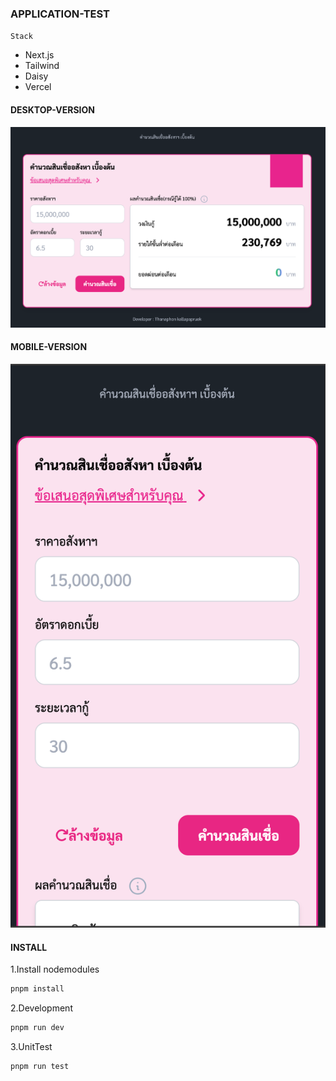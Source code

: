 ### APPLICATION-TEST

`Stack`

- Next.js
- Tailwind
- Daisy
- Vercel

#### DESKTOP-VERSION

![Alt text](calculate-app/public/desktop.png)

#### MOBILE-VERSION

![Alt text](calculate-app/public/mobile.png)

#### INSTALL

1.Install nodemodules
```javascript
pnpm install
```
2.Development
```javascript
pnpm run dev
```
3.UnitTest
```javascript
pnpm run test
```